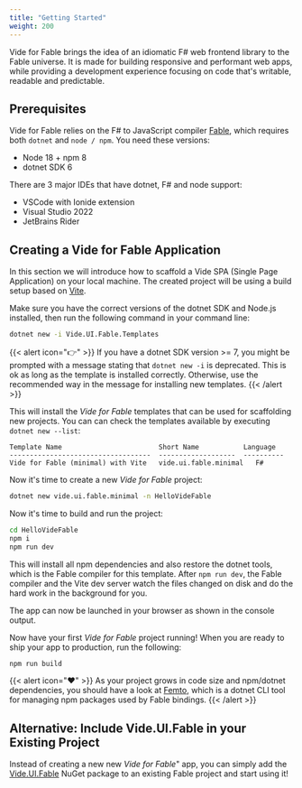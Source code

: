 ```yaml
---
title: "Getting Started"
weight: 200
---
```


Vide for Fable brings the idea of an idiomatic F# web frontend library to the Fable universe. It is made for building responsive and performant web apps, while providing a development experience focusing on code that's writable, readable and predictable.

## Prerequisites

Vide for Fable relies on the F# to JavaScript compiler [Fable](https://fable.io/), which requires both `dotnet` and `node / npm`. You need these versions:

* Node 18 + npm 8
* dotnet SDK 6

There are 3 major IDEs that have dotnet, F# and node support:

* VSCode with Ionide extension
* Visual Studio 2022
* JetBrains Rider


## Creating a Vide for Fable Application

In this section we will introduce how to scaffold a Vide SPA (Single Page Application) on your local machine. The created project will be using a build setup based on [Vite](https://vitejs.dev/guide/).

Make sure you have the correct versions of the dotnet SDK and Node.js installed, then run the following command in your command line:

```bash
dotnet new -i Vide.UI.Fable.Templates
```

{{< alert icon="👉" >}}
If you have a dotnet SDK version >= 7, you might be prompted with a message stating that `dotnet new -i` is deprecated. This is ok as long as the template is installed correctly. Otherwise, use the recommended way in the message for installing new templates.
{{< /alert >}}

This will install the *Vide for Fable* templates that can be used for scaffolding new projects. You can can check the templates available by executing `dotnet new --list`:

```plaintext
Template Name                        Short Name           Language
-----------------------------------  -------------------  ----------
Vide for Fable (minimal) with Vite   vide.ui.fable.minimal   F#
```

Now it's time to create a new *Vide for Fable* project:

```bash
dotnet new vide.ui.fable.minimal -n HelloVideFable
```

Now it's time to build and run the project:

```bash
cd HelloVideFable
npm i
npm run dev
```

This will install all npm dependencies and also restore the dotnet tools, which is the Fable compiler for this template. After `npm run dev`, the Fable compiler and the Vite dev server watch the files changed on disk and do the hard work in the background for you.

The app can now be launched in your browser as shown in the console output.

Now have your first *Vide for Fable* project running! When you are ready to ship your app to production, run the following:

```bash
npm run build
```

{{< alert icon="❤️" >}}
As your project grows in code size and npm/dotnet dependencies, you should have a look at [Femto](https://github.com/Zaid-Ajaj/Femto), which is a dotnet CLI tool for managing npm packages used by Fable bindings.
{{< /alert >}}

## Alternative: Include Vide.UI.Fable in your Existing Project

Instead of creating a new new *Vide for Fable*" app, you can simply add the [Vide.UI.Fable](https://www.nuget.org/packages/Vide.UI.Fable) NuGet package to an existing Fable project and start using it!
